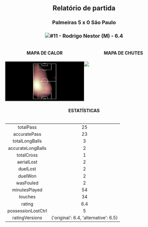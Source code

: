 <h2 style="text-align: center;">Relatório de partida</h3>

<h3 style="text-align: center;">Palmeiras 5 x 0 São Paulo</h3>

<h3 style="text-align: center;"><img src="https://api.sofascore.com/api/v1/player/905461/image">#11 - Rodrigo Nestor (M) - 6.4</h3>

<div style="text-align: left; display: grid; grid-template-columns: 1fr 1fr;">
  <div>
    <h4 style="text-align: center;">MAPA DE CALOR</h3>
    <img src=../players/heatmaps/11067464_905461.png>
</div>
  <div>
    <h4 style="text-align: center;">MAPA DE CHUTES</h3>
    <img src=../players/shotmaps/11067464_905461.png>
  </div>
</div>

<h4 style="text-align: center;">ESTATÍSTICAS</h3>
<div style="text-align: center; display: grid; grid-template-columns: 1fr;">
  <div>
    <table>
        <tr>
            <td>totalPass
            </td>
            <td>25
            </td>
        </tr><tr>
            <td>accuratePass
            </td>
            <td>23
            </td>
        </tr><tr>
            <td>totalLongBalls
            </td>
            <td>3
            </td>
        </tr><tr>
            <td>accurateLongBalls
            </td>
            <td>2
            </td>
        </tr><tr>
            <td>totalCross
            </td>
            <td>1
            </td>
        </tr><tr>
            <td>aerialLost
            </td>
            <td>2
            </td>
        </tr><tr>
            <td>duelLost
            </td>
            <td>2
            </td>
        </tr><tr>
            <td>duelWon
            </td>
            <td>2
            </td>
        </tr><tr>
            <td>wasFouled
            </td>
            <td>2
            </td>
        </tr><tr>
            <td>minutesPlayed
            </td>
            <td>54
            </td>
        </tr><tr>
            <td>touches
            </td>
            <td>34
            </td>
        </tr><tr>
            <td>rating
            </td>
            <td>6.4
            </td>
        </tr><tr>
            <td>possessionLostCtrl
            </td>
            <td>5
            </td>
        </tr><tr>
            <td>ratingVersions
            </td>
            <td>{'original': 6.4, 'alternative': 6.5}
            </td>
        </tr>
        </table>
</div>
